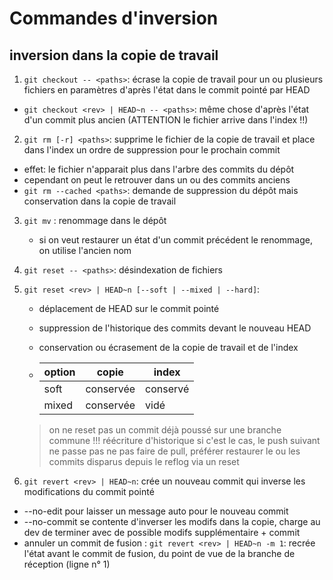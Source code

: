 # Commandes d'inversion

## inversion dans la copie de travail

1. `git checkout -- <paths>`: écrase la copie de travail pour un ou plusieurs fichiers en paramètres d'après l'état dans le commit pointé par HEAD
  - `git checkout <rev> | HEAD~n -- <paths>`: même chose d'après l'état d'un commit plus ancien (ATTENTION le fichier arrive dans l'index !!)

2. `git rm [-r] <paths>`: supprime le fichier de la copie de travail et place dans l'index un ordre de suppression pour le prochain commit
  - effet: le fichier n'apparait plus dans l'arbre des commits du dépôt
  - cependant on peut le retrouver dans un ou des commits anciens
  - `git rm --cached <paths>`: demande de suppression du dépôt mais conservation dans la copie de travail

3. `git mv` : renommage dans le dépôt
   - si on veut restaurer un état d'un commit précédent le renommage, on utilise l'ancien nom

4. `git reset -- <paths>`: désindexation de fichiers

5. `git reset <rev> | HEAD~n [--soft | --mixed | --hard]`: 
   - déplacement de HEAD sur le commit pointé
   - suppression de l'historique des commits devant le nouveau HEAD
   - conservation ou écrasement de la copie de travail et de l'index

   - |option   | copie    | index
     |---------|----------|------
     | soft    | conservée|conservé
     | mixed   | conservée| vidé
   
   > on ne reset pas un commit déjà poussé sur une branche commune !!!
   > réécriture d'historique
   > si c'est le cas, le push suivant ne passe pas
   > ne pas faire de pull, préférer restaurer le ou les commits disparus depuis le reflog via un reset


6. `git revert <rev> | HEAD~n`: crée un nouveau commit qui inverse les modifications du commit pointé
  - --no-edit pour laisser un message auto pour le nouveau commit
  - --no-commit se contente d'inverser les modifs dans la copie, charge au dev de terminer avec de possible modifs supplémentaire + commit
  - annuler un commit de fusion : `git revert <rev> | HEAD~n -m 1`: recrée l'état avant le commit de fusion, du point de vue de la branche de réception (ligne n° 1)